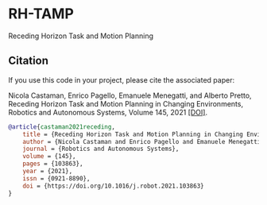 # RH-TAMP
Receding Horizon Task and Motion Planning

## Citation

If you use this code in your project, please cite the associated paper:

Nicola Castaman, Enrico Pagello, Emanuele Menegatti, and Alberto Pretto,
Receding Horizon Task and Motion Planning in Changing Environments,
Robotics and Autonomous Systems, Volume 145, 2021
[[DOI]](https://doi.org/10.1016/j.robot.2021.103863).

```bibtex
@article{castaman2021receding,
    title = {Receding Horizon Task and Motion Planning in Changing Environments},
    author = {Nicola Castaman and Enrico Pagello and Emanuele Menegatti and Alberto Pretto},
    journal = {Robotics and Autonomous Systems},
    volume = {145},
    pages = {103863},
    year = {2021},
    issn = {0921-8890},
    doi = {https://doi.org/10.1016/j.robot.2021.103863}
}
```
